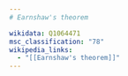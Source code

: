 ```yaml
---
# Earnshaw's theorem

wikidata: Q1064471
msc_classification: "78"
wikipedia_links:
  - "[[Earnshaw's theorem]]"
---
```

